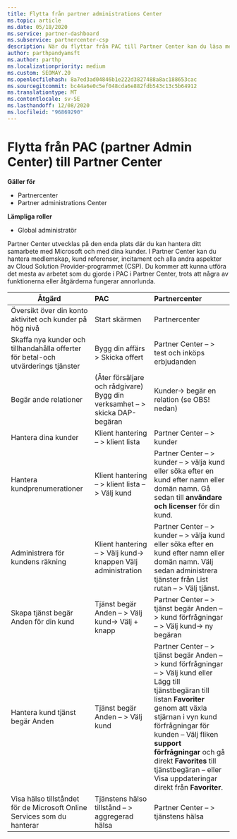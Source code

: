 ```yaml
---
title: Flytta från partner administrations Center
ms.topic: article
ms.date: 05/18/2020
ms.service: partner-dashboard
ms.subservice: partnercenter-csp
description: När du flyttar från PAC till Partner Center kan du läsa mer om hur du hanterar CSP-programmedlemskap, kund hänvisningar, incitament och annat.
author: parthpandyamsft
ms.author: parthp
ms.localizationpriority: medium
ms.custom: SEOMAY.20
ms.openlocfilehash: 8a7ed3ad04846b1e222d3827488a8ac188653cac
ms.sourcegitcommit: bc44a6e0c5ef048cda6e882fdb543c13c5b64912
ms.translationtype: MT
ms.contentlocale: sv-SE
ms.lasthandoff: 12/08/2020
ms.locfileid: "96869290"
---
```

# <a name="moving-from-partner-admin-center-pac-to-the-partner-center"></a>Flytta från PAC (partner Admin Center) till Partner Center

**Gäller för**
- Partnercenter
- Partner administrations Center

**Lämpliga roller**
- Global administratör

Partner Center utvecklas på den enda plats där du kan hantera ditt samarbete med Microsoft och med dina kunder. I Partner Center kan du hantera medlemskap, kund referenser, incitament och alla andra aspekter av Cloud Solution Provider-programmet (CSP). Du kommer att kunna utföra det mesta av arbetet som du gjorde i PAC i Partner Center, trots att några av funktionerna eller åtgärderna fungerar annorlunda.


|**Åtgärd**   |**PAC**   |**Partnercenter**   |
|--------------|:--------------|:---------------|
|Översikt över din konto aktivitet och kunder på hög nivå|Start skärmen|Partnercenter|
|Skaffa nya kunder och tillhandahålla offerter för betal-och utvärderings tjänster|Bygg din affärs > Skicka offert|Partner Center – > test och inköps erbjudanden |
|Begär ande relationer|(Åter försäljare och rådgivare) Bygg din verksamhet – > skicka DAP-begäran|Kunder-> begär en relation (se OBS! nedan)|
|Hantera dina kunder|Klient hantering – > klient lista|Partner Center – > kunder|
|Hantera kundprenumerationer|Klient hantering – > klient lista – > Välj kund|Partner Center – > kunder – > välja kund eller söka efter en kund efter namn eller domän namn. Gå sedan till **användare och licenser** för din kund.|
|Administrera för kundens räkning|Klient hantering – > Välj kund-> knappen Välj administration|Partner Center – > kunder – > välja kund eller söka efter en kund efter namn eller domän namn. Välj sedan administrera tjänster från List rutan – > Välj tjänst.|
|Skapa tjänst begär Anden för din kund|Tjänst begär Anden – > Välj kund-> Välj + knapp | Partner Center – > tjänst begär Anden – > kund förfrågningar – > Välj kund-> ny begäran|
|Hantera kund tjänst begär Anden| Tjänst begär Anden – > Välj kund|Partner Center – > tjänst begär Anden – > kund förfrågningar – > Välj kund eller Lägg till tjänstbegäran till listan **Favoriter** genom att växla stjärnan i vyn kund förfrågningar för kunden – Välj fliken **support förfrågningar** och gå direkt **Favorites** till tjänstbegäran – eller Visa uppdateringar direkt från **Favoriter**.|
|Visa hälso tillståndet för de Microsoft Online Services som du hanterar|Tjänstens hälso tillstånd – > aggregerad hälsa|Partner Center – > tjänstens hälsa|
